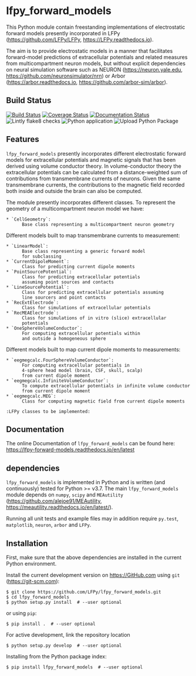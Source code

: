 lfpy_forward_models
===================

This Python module contain freestanding implementations of electrostatic
forward models presently incorporated in LFPy
(https://github.com/LFPy/LFPy, https://LFPy.readthedocs.io).

The aim is to provide electrostatic models in a manner that facilitates
forward-model predictions of extracellular potentials and related measures from
multicompartment neuron models, but without explicit dependencies on neural
simulation software such as NEURON
(https://neuron.yale.edu, https://github.com/neuronsimulator/nrn)
or Arbor (https://arbor.readthedocs.io, https://github.com/arbor-sim/arbor).

Build Status
------------

[![Build Status](https://travis-ci.org/LFPy/lfpy_forward_models.svg?branch=master)](https://travis-ci.org/LFPy/lfpy_forward_models)
[![Coverage Status](https://coveralls.io/repos/github/LFPy/lfpy_forward_models/badge.svg?branch=master)](https://coveralls.io/github/LFPy/lfpy_forward_models?branch=master)
[![Documentation Status](https://readthedocs.org/projects/lfpy-forward-models/badge/?version=latest)](https://lfpy-forward-models.readthedocs.io/en/latest/?badge=latest)
![Lintly flake8 checks](https://github.com/LFPy/lfpy_forward_models/workflows/Lintly%20flake8%20checks/badge.svg)
![Python application](https://github.com/LFPy/lfpy_forward_models/workflows/Python%20application/badge.svg)
![Upload Python Package](https://github.com/LFPy/lfpy_forward_models/workflows/Upload%20Python%20Package/badge.svg)

Features
--------

`lfpy_forward_models` presently incorporates different electrostatic forward models for extracellular potentials
and magnetic signals that has been derived using volume conductor theory.
In volume-conductor theory the extracellular potentials can be calculated from a distance-weighted sum of contributions from transmembrane currents of neurons.
Given the same transmembrane currents, the contributions to the magnetic field recorded both inside and outside the brain can also be computed.

The module presently incorporates different classes.
To represent the geometry of a multicompartment neuron model we have:

    * `CellGeometry`:
          Base class representing a multicompartment neuron geometry

Different models built to map transmembrane currents to measurement:

    * `LinearModel`:
          Base class representing a generic forward model
          for subclassing
    * `CurrentDipoleMoment`:
          Class for predicting current dipole moments
    * `PointSourcePotential`:
          Class for predicting extracellular potentials
          assuming point sources and contacts
    * `LineSourcePotential`:
          Class for predicting extracellular potentials assuming
          line sourcers and point contacts
    * `RecExtElectrode`:
          Class for simulations of extracellular potentials
    * `RecMEAElectrode`:
          Class for simulations of in vitro (slice) extracellular
          potentials
    * `OneSphereVolumeConductor`:
          For computing extracellular potentials within
          and outside a homogeneous sphere

Different models built to map current dipole moments to measurements:

    * `eegmegcalc.FourSphereVolumeConductor`:
          For computing extracellular potentials in
          4-sphere head model (brain, CSF, skull, scalp)
          from current dipole moment
    * `eegmegcalc.InfiniteVolumeConductor`:
          To compute extracellular potentials in infinite volume conductor
          from current dipole moment
    * `eegmegcalc.MEG`:
          Class for computing magnetic field from current dipole moments

    :LFPy classes to be implemented:



Documentation
-------------

The online Documentation of `lfpy_forward_models` can be found here:
https://lfpy-forward-models.readthedocs.io/en/latest


dependencies
------------

`lfpy_forward_models` is implemented in Python and is written (and continuously) tested for Python >= v3.7.
The main `lfpy_forward_models` module depends on `numpy`, `scipy` and `MEAutility` (https://github.com/alejoe91/MEAutility, https://meautility.readthedocs.io/en/latest/).

Running all unit tests and example files may in addition require `py.test`, `matplotlib`, `neuron`, `arbor` and `LFPy`.


Installation
------------

First, make sure that the above dependencies are installed in the current Python environment.

Install the current development version on https://GitHub.com using `git` (https://git-scm.com):

    $ git clone https://github.com/LFPy/lfpy_forward_models.git
    $ cd lfpy_forward_models
    $ python setup.py install  # --user optional

or using `pip`:

    $ pip install .  # --user optional

For active development, link the repository location

    $ python setup.py develop  # --user optional

Installing from the Python package index:

    $ pip install lfpy_forward_models  # --user optional
